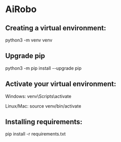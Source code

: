 # AiRobo

## Creating a virtual environment:
python3 -m venv venv

## Upgrade pip
python3 -m pip install --upgrade pip

## Activate your virtual environment:
Windows: venv\Scripts\activate

Linux/Mac: source venv/bin/activate

## Installing requirements:
pip install -r requirements.txt
